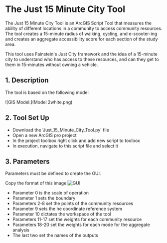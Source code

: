 # The Just 15 Minute City Tool

The Just 15 Minute City Tool is an ArcGIS Script Tool that measures the ability of different locations in a community to access community resources. The tool creates a 15-minute radius of walking, cycling, and e-scooter-ing and creates an aggregate accessibility score for each section of the study area. 

This tool uses Fainstein's Just City framework and the idea of a 15-minute city to understand who has access to these resources, and can they get to them in 15-minutes without owning a vehicle.

## 1. Description

The tool is based on the following model 

![GIS Model.](Model 2white.png)

## 2. Tool Set Up

- Download the 'Just_15_Minute_City_Tool.py' file
- Open a new ArcGIS pro project
- In the project toolbox right click and add new script to toolbox
- In execution, navigate to this script file and select it

## 3. Parameters

Parameters must be defined to create the GUI.

Copy the format of this image
![GUI](Model2white.png)

- Parameter 0 is the scale of operation
- Parameter 1 sets the boundary
- Parameters 2-8 set the points of the community resources
- Parameter 9 sets the he coordinate reference system
- Parameter 10 dictates the workspace of the tool
- Parameters 11-17 set the weights for each community resource
- Parameters 18-20 set the weights for each mode for the aggregate analysis
- The last two set the names of the outputs